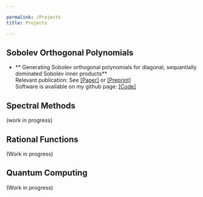 ```yaml
---

permalink: /Projects
title: Projects

---
```

## Sobolev Orthogonal Polynomials ##

* ** Generating Sobolev orthogonal polynomials for diagonal, sequantially dominated Sobolev inner products**\
Relevant publication: See <a href="https://doi.org/10.1007/s00211-023-01379-3" target="_blank" rel="noopener noreferrer">[Paper]</a> or <a href="https://arxiv.org/abs/2302.10691" target="_blank" rel="noopener noreferrer">[Preprint]</a>\
Software is available on my github page: <a href="https://github.com/nielvb/SOP" target="_blank" rel="noopener noreferrer">[Code]</a>


## Spectral Methods ##
(work in progress)

## Rational Functions ##
(Work in progress)

## Quantum Computing ##
(Work in progress)


